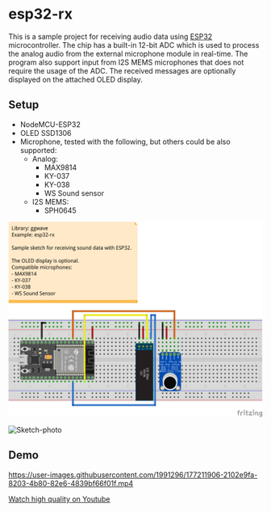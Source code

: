 # esp32-rx

This is a sample project for receiving audio data using [ESP32](https://www.espressif.com/en/products/socs/esp32) microcontroller.
The chip has a built-in 12-bit ADC which is used to process the analog audio from the external microphone module in real-time.
The program also support input from I2S MEMS microphones that does not require the usage of the ADC.
The received messages are optionally displayed on the attached OLED display.

## Setup

- NodeMCU-ESP32
- OLED SSD1306
- Microphone, tested with the following, but others could be also supported:
  - Analog:
    - MAX9814
    - KY-037
    - KY-038
    - WS Sound sensor
  - I2S MEMS:
    - SPH0645

![Sketch-Breadboard](fritzing-sketch_bb.png)

![Sketch-photo](https://user-images.githubusercontent.com/1991296/177842221-411c77a4-09cd-43b7-988f-44eebbad8f8c.JPEG)

## Demo

https://user-images.githubusercontent.com/1991296/177211906-2102e9fa-8203-4b80-82e6-4839bf66f01f.mp4

[Watch high quality on Youtube](https://youtu.be/38JoMwdpH6I)
